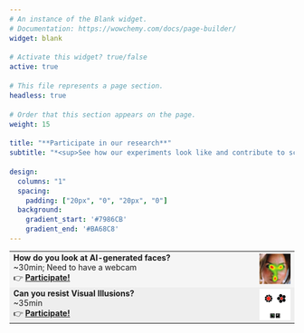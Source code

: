 ```yaml
---
# An instance of the Blank widget.
# Documentation: https://wowchemy.com/docs/page-builder/
widget: blank

# Activate this widget? true/false
active: true

# This file represents a page section.
headless: true

# Order that this section appears on the page.
weight: 15

title: "**Participate in our research**"
subtitle: "*<sup>See how our experiments look like and contribute to science</sup>*"

design:
  columns: "1"
  spacing:
    padding: ["20px", "0", "20px", "0"]
  background:
    gradient_start: '#7986CB'
    gradient_end: '#BA68C8'
---
```





<table style="width:100%; border-collapse: collapse;" class="custom-table">
    <tr style="background-color: #F5F5F5;">
        <td style="width: 70%;">
            <b>How do  you look at AI-generated faces?</b><br>
            ~30min; Need to have a webcam<br>👉
            <a href="https://realitybending.github.io/FakeFace2/experiment/index?exp=website"><b>Participate!</b></a>
        </td>
        <td style="width: 30%;">
            <a href="https://realitybending.github.io/FakeFace2/experiment/index?exp=website">
                <img src="img/FakeFace.jpg" align="right" width="40%"/>
            </a>
        </td>
    </tr>
    <!-- <tr style="background-color: #F5F5F5;">
        <td style="width: 70%;">
            <b>Are you aroused by AI-generated erotic content?</b><br>
            ~20min; > 18 years old<br>👉
            <a href="https://realitybending.github.io/FictionEro/experiment/english?exp=website&lang=en"><b>Participate!</b></a>
        </td>
        <td style="width: 30%;">
            <a href="https://realitybending.github.io/FictionEro/experiment/english?exp=website&lang=en">
                <img src="img/FictionEro.webp" align="right" width="40%"/>
            </a>
        </td>
    </tr> -->
    <tr style="background-color: #EEEEEE;">
        <td style="width: 70%;">
            <b>Can you resist Visual Illusions?</b><br>
            ~35min<br>👉
            <a href="https://realitybending.github.io/IllusionGameSuggestibility/experiment/index?exp=website"><b>Participate!</b></a>
        </td>
        <td style="width: 30%;">
            <a href="https://realitybending.github.io/IllusionGameSuggestibility/experiment/index?exp=website">
                <img src="img/IllusionGame.png" align="right" width="40%"/>
            </a>
        </td>
    </tr>
</table>
